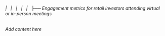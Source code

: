 ###### |   |   |   |   |   ├── Engagement metrics for retail investors attending virtual or in-person meetings

*Add content here*
